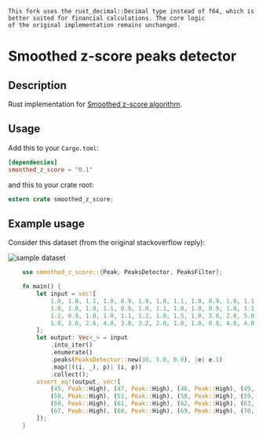 ```
This fork uses the rust_decimal::Decimal type instead of f64, which is better suited for financial calculations. The core logic
of the original implementation remains unchanged.
```

# Smoothed z-score peaks detector

## Description

Rust implementation for [Smoothed z-score algorithm](https://stackoverflow.com/questions/22583391/peak-recognition-in-realtime-timeseries-data/22640362#22640362).

## Usage

Add this to your `Cargo.toml`:

```toml
[dependencies]
smoothed_z_score = "0.1"
```

and this to your crate root:

```rust
extern crate smoothed_z_score;
```

## Example usage

Consider this dataset (from the original stackoverflow reply):

![sample dataset](https://i.stack.imgur.com/KdpF7.jpg)

```rust
    use smoothed_z_score::{Peak, PeaksDetector, PeaksFilter};

    fn main() {
        let input = vec![
            1.0, 1.0, 1.1, 1.0, 0.9, 1.0, 1.0, 1.1, 1.0, 0.9, 1.0, 1.1, 1.0, 1.0, 0.9, 1.0, 1.0, 1.1, 1.0,
            1.0, 1.0, 1.0, 1.1, 0.9, 1.0, 1.1, 1.0, 1.0, 0.9, 1.0, 1.1, 1.0, 1.0, 1.1, 1.0, 0.8, 0.9, 1.0,
            1.2, 0.9, 1.0, 1.0, 1.1, 1.2, 1.0, 1.5, 1.0, 3.0, 2.0, 5.0, 3.0, 2.0, 1.0, 1.0, 1.0, 0.9, 1.0,
            1.0, 3.0, 2.6, 4.0, 3.0, 3.2, 2.0, 1.0, 1.0, 0.8, 4.0, 4.0, 2.0, 2.5, 1.0, 1.0, 1.0
        ];
        let output: Vec<_> = input
            .into_iter()
            .enumerate()
            .peaks(PeaksDetector::new(30, 5.0, 0.0), |e| e.1)
            .map(|((i, _), p)| (i, p))
            .collect();
        assert_eq!(output, vec![
            (45, Peak::High), (47, Peak::High), (48, Peak::High), (49, Peak::High),
            (50, Peak::High), (51, Peak::High), (58, Peak::High), (59, Peak::High),
            (60, Peak::High), (61, Peak::High), (62, Peak::High), (63, Peak::High),
            (67, Peak::High), (68, Peak::High), (69, Peak::High), (70, Peak::High),
        ]);
    }
```
